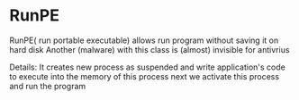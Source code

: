 # RunPE
RunPE( run portable executable) allows run program without saving it on hard disk
Another (malware) with this class is (almost) invisible for antivrius

Details:
It creates new process as suspended and write application's code to execute into the memory of this process   next we activate this process and  run the program
